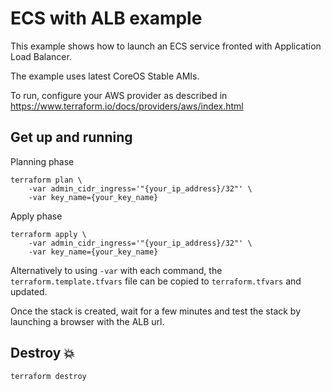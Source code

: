 # ECS with ALB example

This example shows how to launch an ECS service fronted with Application Load Balancer.

The example uses latest CoreOS Stable AMIs.

To run, configure your AWS provider as described in https://www.terraform.io/docs/providers/aws/index.html

## Get up and running

Planning phase

```
terraform plan \
	-var admin_cidr_ingress='"{your_ip_address}/32"' \
	-var key_name={your_key_name}
```

Apply phase

```
terraform apply \
	-var admin_cidr_ingress='"{your_ip_address}/32"' \
	-var key_name={your_key_name}
```

Alternatively to using `-var` with each command, the `terraform.template.tfvars` file can be copied to `terraform.tfvars` and updated.

Once the stack is created, wait for a few minutes and test the stack by launching a browser with the ALB url.

## Destroy :boom:

```
terraform destroy
```
